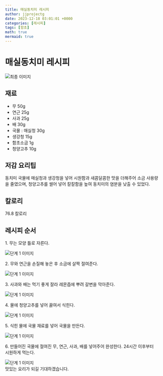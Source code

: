 ```yaml
---
title: 매실동치미 레시피
author: jjprojectg
date: 2023-12-18 03:01:01 +0000
categories: [레시피]
tags: [함초]
math: true
mermaid: true
---
```

<meta name="og:type" content="website"/>
<meta charset="UTF-8"/>
<div class="header">
  <h1>매실동치미 레시피</h1>
</div>

<div class="container my-4">
  <div class="row">
    <div class="col-12 col-md-6">
      <div class="recipe-image">
        <img src="http://www.foodsafetykorea.go.kr/uploadimg/cook/10_00415_2.png" class="step-image" alt="최종 이미지"/>
      </div>
    </div>
    <div class="col-12 col-md-6">
      <div class="ingredients">
        <h2>재료</h2>
        <ul class="card">
          <li> 무 50g </li>
          <li>  연근 25g </li>
          <li>  사과 25g </li>
          <li>  배 30g </li>
          <li> 국물 : 매실청 30g </li>
          <li>  생강청 15g </li>
          <li>  함초소금 1g </li>
          <li>  청양고추 10g </li>
</ul>
      </div>
    </div>
    <div class="col-12 col-md-6">
      <div class="ingredients">
        <h2>저감 요리팁</h2>
        <div class="card"> 
          <p>
            동치미 국물에 매실청과 생강청을 넣어 시원함과 새콤달콤한 맛을 더해주어 소금 사용량을 줄였으며, 청양고추를 썰어 넣어 칼칼함을 높여 동치미의 염분을 낮출 수 있었다.
          </p>
        </div>
      </div>
      <div class="ingredients">
        <h2>칼로리</h2>
        <div class="card"> 
          <p>
            76.8 칼로리
          </p>
        </div>
      </div>
    </div>
  </div>

  <h2 class="my-4">레시피 순서</h2>
  <div class="card recipe-card">
    <div class="card-body recipe-step">
      <p class="card-text step-description">1. 무는 모양 틀로 자른다.</p>
      <img src="http://www.foodsafetykorea.go.kr/uploadimg/cook/20_00415_01.png" alt="단계 1 이미지" class="step-image"/>
    </div>
  </div>
  <div class="card recipe-card">
    <div class="card-body recipe-step">
      <p class="card-text step-description">2. 무와 연근을 손질해 놓은 후 소금에 살짝
절여준다.</p>
      <img src="http://www.foodsafetykorea.go.kr/uploadimg/cook/20_00415_02.png" alt="단계 1 이미지" class="step-image"/>
    </div>
  </div>
  <div class="card recipe-card">
    <div class="card-body recipe-step">
      <p class="card-text step-description">3. 사과와 배는 먹기 좋게 잘라 레몬즙에 뿌려
갈변을 막아준다.</p>
      <img src="http://www.foodsafetykorea.go.kr/uploadimg/cook/20_00415_03.png" alt="단계 1 이미지" class="step-image"/>
    </div>
  </div>
  <div class="card recipe-card">
    <div class="card-body recipe-step">
      <p class="card-text step-description">4. 물에 청양고추를 넣어 끓여서 식힌다.</p>
      <img src="http://www.foodsafetykorea.go.kr/uploadimg/cook/20_00415_04.png" alt="단계 1 이미지" class="step-image"/>
    </div>
  </div>
  <div class="card recipe-card">
    <div class="card-body recipe-step">
      <p class="card-text step-description">5. 식힌 물에 국물 재료를 넣어 국물을 만든다.</p>
      <img src="http://www.foodsafetykorea.go.kr/uploadimg/cook/20_00415_05.png" alt="단계 1 이미지" class="step-image"/>
    </div>
  </div>
  <div class="card recipe-card">
    <div class="card-body recipe-step">
      <p class="card-text step-description">6. 만들어진 국물에 절여진 무, 연근, 사과, 배를
넣어주어 완성한다. 24시간 이후부터 시원하게
먹는다.</p>
      <img src="http://www.foodsafetykorea.go.kr/uploadimg/cook/20_00415_06.png" alt="단계 1 이미지" class="step-image"/>
    </div>
  </div>

</div>
맛있는 요리가 되길 기대하겠습니다.
